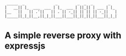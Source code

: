 ````
 _____  _              _         _  _  _       _   
|   __|| |_  ___  ___ | |_  ___ | ||_|| | ___ | |_ 
|__   ||   || .'||   || . || -_|| || || || -_||   |
|_____||_|_||__,||_|_||___||___||_||_||_||___||_|_|

````

# A simple reverse proxy with expressjs